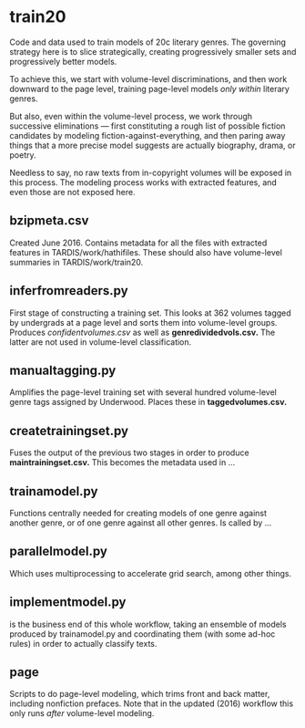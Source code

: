 train20
=======

Code and data used to train models of 20c literary genres. The governing strategy here is to slice strategically, creating progressively smaller sets and progressively better models.

To achieve this, we start with volume-level discriminations, and then work downward to the page level, training page-level models _only within_ literary genres.

But also, even within the volume-level process, we work through successive eliminations — first constituting a rough list of possible fiction candidates by modeling fiction-against-everything, and then paring away things that a more precise model suggests are actually biography, drama, or poetry.

Needless to say, no raw texts from in-copyright volumes will be exposed in this process. The modeling process works with extracted features, and even those are not exposed here.

bzipmeta.csv
------------
Created June 2016. Contains metadata for all the files with extracted features in TARDIS/work/hathifiles. These should also have volume-level summaries in TARDIS/work/train20.


inferfromreaders.py
-------------------
First stage of constructing a training set. This looks at 362 volumes tagged by undergrads at a page level and sorts them into volume-level groups. Produces *confidentvolumes.csv* as well as **genredividedvols.csv.** The latter are not used in volume-level classification.

manualtagging.py
----------------
Amplifies the page-level training set with several hundred volume-level genre tags assigned by Underwood. Places these in **taggedvolumes.csv.**

createtrainingset.py
--------------------
Fuses the output of the previous two stages in order to produce **maintrainingset.csv.** This becomes the metadata used in ...

trainamodel.py
--------------
Functions centrally needed for creating models of one genre against another genre, or of one genre against all other genres. Is called by ...

parallelmodel.py
----------------
Which uses multiprocessing to accelerate grid search, among other things.


implementmodel.py
-----------------
is the business end of this whole workflow, taking an ensemble of models produced by trainamodel.py and coordinating them (with some ad-hoc rules) in order to actually classify texts.

page
----
Scripts to do page-level modeling, which trims front and back matter, including nonfiction prefaces. Note that in the updated (2016) workflow this only runs _after_ volume-level modeling.